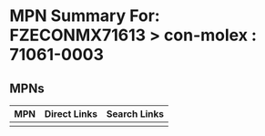 



# MPN Summary For: FZECONMX71613 > con-molex : 71061-0003

## MPNs
  

|MPN|Direct Links|Search Links|
| :--- | :--- | :--- |
||||

